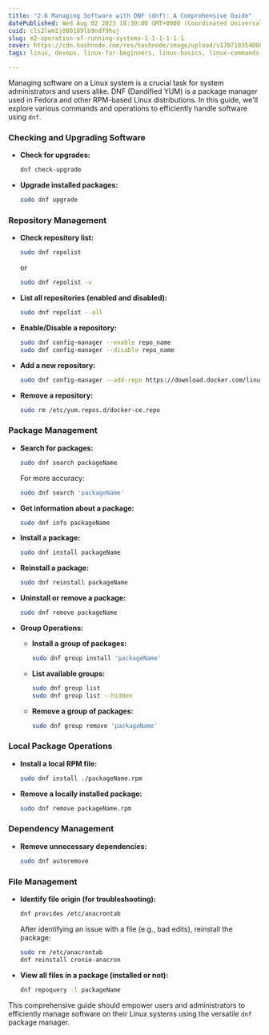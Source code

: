 ```yaml
---
title: "2.6 Managing Software with DNF (dnf): A Comprehensive Guide"
datePublished: Wed Aug 02 2023 18:30:00 GMT+0000 (Coordinated Universal Time)
cuid: cls2lwm1j000109lb9ndf9huj
slug: m2-operation-of-running-systems-1-1-1-1-1-1
cover: https://cdn.hashnode.com/res/hashnode/image/upload/v1707103540002/266ac57d-7557-4ca9-a3a9-d3ee8b903b34.png
tags: linux, devops, linux-for-beginners, linux-basics, linux-commands, 90daysofdevops, shubhamlondhe, trainwithshubham

---
```


Managing software on a Linux system is a crucial task for system administrators and users alike. DNF (Dandified YUM) is a package manager used in Fedora and other RPM-based Linux distributions. In this guide, we'll explore various commands and operations to efficiently handle software using `dnf`.

### Checking and Upgrading Software

* **Check for upgrades:**
    
    ```bash
    dnf check-upgrade
    ```
    
* **Upgrade installed packages:**
    
    ```bash
    sudo dnf upgrade
    ```
    

### Repository Management

* **Check repository list:**
    
    ```bash
    sudo dnf repolist
    ```
    
    or
    
    ```bash
    sudo dnf repolist -v
    ```
    
* **List all repositories (enabled and disabled):**
    
    ```bash
    sudo dnf repolist --all
    ```
    
* **Enable/Disable a repository:**
    
    ```bash
    sudo dnf config-manager --enable repo_name
    sudo dnf config-manager --disable repo_name
    ```
    
* **Add a new repository:**
    
    ```bash
    sudo dnf config-manager --add-repo https://download.docker.com/linux/centos/docker-ce.repo
    ```
    
* **Remove a repository:**
    
    ```bash
    sudo rm /etc/yum.repos.d/docker-ce.repo
    ```
    

### Package Management

* **Search for packages:**
    
    ```bash
    sudo dnf search packageName
    ```
    
    For more accuracy:
    
    ```bash
    sudo dnf search 'packageName'
    ```
    
* **Get information about a package:**
    
    ```bash
    sudo dnf info packageName
    ```
    
* **Install a package:**
    
    ```bash
    sudo dnf install packageName
    ```
    
* **Reinstall a package:**
    
    ```bash
    sudo dnf reinstall packageName
    ```
    
* **Uninstall or remove a package:**
    
    ```bash
    sudo dnf remove packageName
    ```
    
* **Group Operations:**
    
    * **Install a group of packages:**
        
        ```bash
        sudo dnf group install 'packageName'
        ```
        
    * **List available groups:**
        
        ```bash
        sudo dnf group list
        sudo dnf group list --hidden
        ```
        
    * **Remove a group of packages:**
        
        ```bash
        sudo dnf group remove 'packageName'
        ```
        

### Local Package Operations

* **Install a local RPM file:**
    
    ```bash
    sudo dnf install ./packageName.rpm
    ```
    
* **Remove a locally installed package:**
    
    ```bash
    sudo dnf remove packageName.rpm
    ```
    

### Dependency Management

* **Remove unnecessary dependencies:**
    
    ```bash
    sudo dnf autoremove
    ```
    

### File Management

* **Identify file origin (for troubleshooting):**
    
    ```bash
    dnf provides /etc/anacrontab
    ```
    
    After identifying an issue with a file (e.g., bad edits), reinstall the package:
    
    ```bash
    sudo rm /etc/anacrontab
    dnf reinstall cronie-anacron
    ```
    
* **View all files in a package (installed or not):**
    
    ```bash
    dnf repoquery -l packageName
    ```
    

This comprehensive guide should empower users and administrators to efficiently manage software on their Linux systems using the versatile `dnf` package manager.